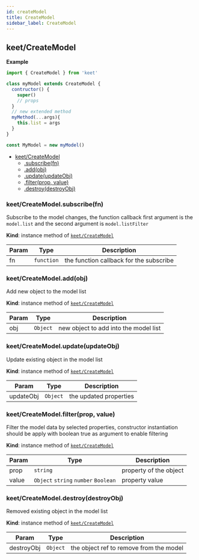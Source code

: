 ```yaml
---
id: createModel
title: CreateModel
sidebar_label: CreateModel
---
```


## keet/CreateModel
**Example**  
```js
import { CreateModel } from 'keet'

class myModel extends CreateModel {
  contructor() {
    super()
    // props
  }
  // new extended method
  myMethod(...args){
    this.list = args
  }
}

const MyModel = new myModel()
```

* [keet/CreateModel](#module_keet/CreateModel)
    * [.subscribe(fn)](#module_keet/CreateModel+subscribe)
    * [.add(obj)](#module_keet/CreateModel+add)
    * [.update(updateObj)](#module_keet/CreateModel+update)
    * [.filter(prop, value)](#module_keet/CreateModel+filter)
    * [.destroy(destroyObj)](#module_keet/CreateModel+destroy)

<a name="module_keet/CreateModel+subscribe"></a>

### keet/CreateModel.subscribe(fn)
Subscribe to the model changes, the function callback first argument
is the ```model.list``` and the second argument is ```model.listFilter```

**Kind**: instance method of [<code>keet/CreateModel</code>](#module_keet/CreateModel)  

| Param | Type | Description |
| --- | --- | --- |
| fn | <code>function</code> | the function callback for the subscribe |

<a name="module_keet/CreateModel+add"></a>

### keet/CreateModel.add(obj)
Add new object to the model list

**Kind**: instance method of [<code>keet/CreateModel</code>](#module_keet/CreateModel)  

| Param | Type | Description |
| --- | --- | --- |
| obj | <code>Object</code> | new object to add into the model list |

<a name="module_keet/CreateModel+update"></a>

### keet/CreateModel.update(updateObj)
Update existing object in the model list

**Kind**: instance method of [<code>keet/CreateModel</code>](#module_keet/CreateModel)  

| Param | Type | Description |
| --- | --- | --- |
| updateObj | <code>Object</code> | the updated properties |

<a name="module_keet/CreateModel+filter"></a>

### keet/CreateModel.filter(prop, value)
Filter the model data by selected properties, constructor
instantiation should be apply with boolean true as argument
to enable filtering

**Kind**: instance method of [<code>keet/CreateModel</code>](#module_keet/CreateModel)  

| Param | Type | Description |
| --- | --- | --- |
| prop | <code>string</code> | property of the object |
| value | <code>Object</code> <code>string</code> <code>number</code> <code>Boolean</code> | property value |

<a name="module_keet/CreateModel+destroy"></a>

### keet/CreateModel.destroy(destroyObj)
Removed existing object in the model list

**Kind**: instance method of [<code>keet/CreateModel</code>](#module_keet/CreateModel)  

| Param | Type | Description |
| --- | --- | --- |
| destroyObj | <code>Object</code> | the object ref to remove from the model |


